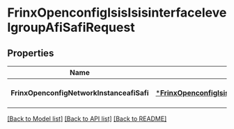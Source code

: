 # FrinxOpenconfigIsisIsisinterfacelevelgroupAfiSafiRequest

## Properties
Name | Type | Description | Notes
------------ | ------------- | ------------- | -------------
**FrinxOpenconfigNetworkInstanceafiSafi** | [***FrinxOpenconfigIsisIsisinterfacelevelgroupAfiSafi**](frinx.openconfig.isis.isisinterfacelevelgroup.AfiSafi.md) |  | [optional] [default to null]

[[Back to Model list]](../README.md#documentation-for-models) [[Back to API list]](../README.md#documentation-for-api-endpoints) [[Back to README]](../README.md)


